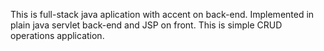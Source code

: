 This is full-stack java aplication with accent on back-end. Implemented in plain java servlet back-end and JSP on front. This is simple CRUD operations application.
